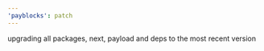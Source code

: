 ```yaml
---
'payblocks': patch
---
```


upgrading all packages, next, payload and deps to the most recent version
